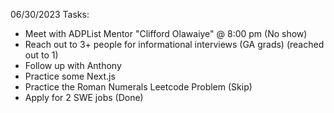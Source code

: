 06/30/2023 Tasks:

- Meet with ADPList Mentor "Clifford Olawaiye" @ 8:00 pm (No show)
- Reach out to 3+ people for informational interviews (GA grads) (reached out to 1)
- Follow up with Anthony
- Practice some Next.js
- Practice the Roman Numerals Leetcode Problem (Skip)
- Apply for 2 SWE jobs (Done)

